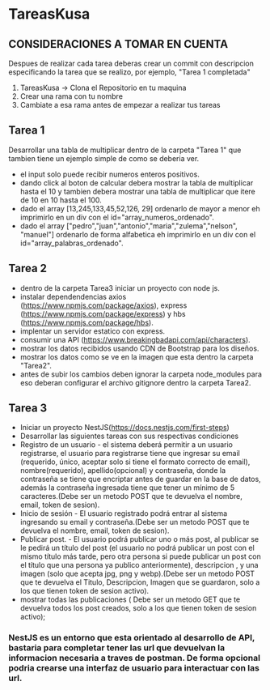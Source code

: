 # TareasKusa

## CONSIDERACIONES A TOMAR EN CUENTA

Despues de realizar cada tarea deberas crear un commit con descripcion especificando la tarea que se realizo, por ejemplo, "Tarea 1 completada"

1. TareasKusa -> Clona el Repositorio en tu maquina
2. Crear una rama con tu nombre
3. Cambiate a esa rama antes de empezar a realizar tus tareas

## Tarea 1

Desarrollar una tabla de multiplicar dentro de la carpeta "Tarea 1" que tambien tiene un ejemplo simple de como se deberia ver.

- el input solo puede recibir numeros enteros positivos.
- dando click al boton de calcular debera mostrar la tabla de multiplicar hasta el 10 y tambien debera mostrar una tabla de multiplicar que itere de 10 en 10 hasta el 100.
- dado el array [13,245,133,45,52,126, 29] ordenarlo de mayor a menor eh imprimirlo en un div con el id="array_numeros_ordenado".
- dado el array ["pedro","juan","antonio","maria","zulema","nelson", "manuel"] ordenarlo de forma alfabetica eh imprimirlo en un div con el id="array_palabras_ordenado".

## Tarea 2

- dentro de la carpeta Tarea3 iniciar un proyecto con node js.
- instalar dependendencias axios (https://www.npmjs.com/package/axios), express (https://www.npmjs.com/package/express) y hbs (https://www.npmjs.com/package/hbs).
- implentar un servidor estatico con express.
- consumir una API (https://www.breakingbadapi.com/api/characters).
- mostrar los datos recibidos usando CDN de Bootstrap para los diseños.
- mostrar los datos como se ve en la imagen que esta dentro la carpeta "Tarea2".
- antes de subir los cambios deben ignorar la carpeta node_modules para eso deberan configurar el archivo gitignore dentro la carpeta Tarea2.

## Tarea 3

- Iniciar un proyecto NestJS(https://docs.nestjs.com/first-steps)
- Desarrollar las siguientes tareas con sus respectivas condiciones
- Registro de un usuario - el sistema deberá permitir a un usuario registrarse, el usuario para registrarse tiene que ingresar su email (requerido, único, aceptar solo si tiene el formato correcto de email), nombre(requerido), apellido(opcional) y contraseña, donde la contraseña se tiene que encriptar antes de guardar en la base de datos, además la contraseña ingresada tiene que tener un mínimo de 5 caracteres.(Debe ser un metodo POST que te devuelva el nombre, email, token de sesion).
- Inicio de sesión - El usuario registrado podrá entrar al sistema ingresando su email y contraseña.(Debe ser un metodo POST que te devuelva el nombre, email, token de sesion).
- Publicar post. - El usuario podrá publicar uno o más post, al publicar se le pedirá un título del post (el usuario no podrá publicar un post con el mismo título más tarde, pero otra persona si puede publicar un post con el título que una persona ya publico anteriormente), descripcion , y una imagen (solo que acepta jpg, png y webp).(Debe ser un metodo POST que te devuelva el Titulo, Descripcion, Imagen que se guardaron, solo a los que tienen token de sesion activo).
- mostrar todas las publicaciones ( Debe ser un metodo GET que te devuelva todos los post creados, solo a los que tienen token de sesion activo);

### NestJS es un entorno que esta orientado al desarrollo de API, bastaria para completar tener las url que devuelvan la informacion necesaria a traves de postman. De forma opcional podria crearse una interfaz de usuario para interactuar con las url.
